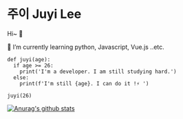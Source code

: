# 주이 Juyi Lee

Hi~ 👋

🔭 I’m currently learning python, Javascript, Vue.js ..etc.     

```
def juyi(age):
  if age >= 26:
    print('I'm a developer. I am still studying hard.')
  else:
    print(f'I'm still {age}. I can do it !⚡ ')

juyi(26)
```
[![Anurag's github stats](https://github-readme-stats.vercel.app/api?username=juyi212&show_icons=true&theme=radical)](https://github.com/anuraghazra/github-readme-stats)
